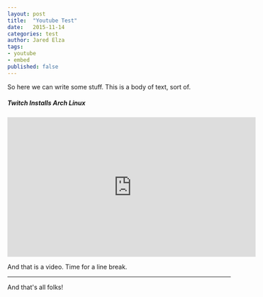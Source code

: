 ```yaml
---
layout: post
title:  "Youtube Test"
date:   2015-11-14
categories: test
author: Jared Elza
tags: 
- youtube
- embed
published: false
---
```


So here we can write some stuff. This is a body of text, sort of. 

##### Twitch Installs Arch Linux
<div class="video-container"><iframe width="560" height="315" src="https://www.youtube.com/embed/MgCXCQ4rxLw" frameborder="0" allowfullscreen></iframe></div>

And that is a video. Time for a line break.

---

And that's all folks!
